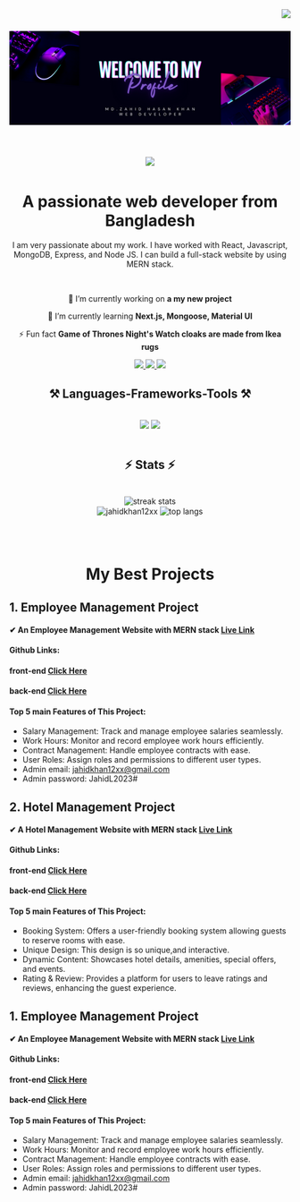
<img align="right" src="https://visitor-badge.laobi.icu/badge?page_id=page.id=jahidkhan12xx.jahidkhan12xx" />


<h1 align="center">
    <img style = "width:100vw" src="https://raw.githubusercontent.com/jahidkhan12xx/jahidkhan12xx/main/welcome%20to%20MY.png" />
</h1>
<h1 align="center">
    <img style = "width:100vw" src="https://readme-typing-svg.herokuapp.com/?font=Righteous&size=35&center=true&vCenter=true&width=500&height=70&duration=4000&lines=Hi+There!+👋;+I'm+Zahid+Khan!;" />
</h1>

<h1 align="center"> A passionate web developer from Bangladesh </h1>
<div align="center">
        
 I am very passionate about my work. I have worked with React, Javascript, MongoDB, Express, and Node JS. I can build a full-stack website by using MERN stack.
</div>



<div align="center">

    
<br/>
    


    
 🔭 I’m currently working on **a my new project**
 
 🌱 I’m currently learning **Next.js, Mongoose, Material UI**

⚡ Fun fact **Game of Thrones Night's Watch cloaks are made from Ikea rugs**

 
  <a href="mailto:jahidkhan12xx@gmail.com">
    <img src="https://img.shields.io/badge/Gmail-333333?style=for-the-badge&logo=gmail&logoColor=red" />
  </a>
  <a href="https://www.linkedin.com/in/md-zahid-hasan-khan-8a38711a6" target="_blank">
    <img src="https://img.shields.io/badge/LinkedIn-0077B5?style=for-the-badge&logo=linkedin&logoColor=white" target="_blank" />
  </a>
  <a href="https://github.com/jahidkhan12xx" target="_blank">
     <img src="https://img.shields.io/badge/Portfolio-FF5722?style=for-the-badge&logo=todoist&logoColor=white" target="_blank" /> <!-- sqlite, safari, google-chrome are other good icon options -->
  </a>
</div>


 
<h2 align="center">⚒️ Languages-Frameworks-Tools ⚒️</h2>
<br/>
<div align="center">
    <img src="https://skillicons.dev/icons?i=react,bootstrap,mui,html,css,vscode,github,figma,tailwind,git" />
    <img src="https://skillicons.dev/icons?i=nodejs,javascript,express,firebase,mongodb" /><br>
</div>

<br/>






<h2 align="center">⚡ Stats ⚡</h2>
<br>
<div align=center>
  <img width="50%" align="center" src="https://github-readme-streak-stats-salesp07.vercel.app/?user=jahidkhan12xx&count_private=true&theme=react&border_radius=10" alt="streak stats"/><br/>
    <img width="50%" align="center" src="https://github-readme-stats.vercel.app/api?username=jahidkhan12xx&show_icons=true&locale=en" alt="jahidkhan12xx" />
  <img width="50%" align="center" src="https://github-readme-stats-salesp07.vercel.app/api/top-langs/?username=jahidkhan12xx&hide=HTML&langs_count=8&layout=compact&theme=react&border_radius=10&size_weight=0.5&count_weight=0.5&exclude_repo=github-readme-stats" alt="top langs" />
</div>

<br/><br/>





<div align=center>
    
# My Best Projects

<div align=left>
    
    
    
## 1. Employee Management Project

#### ✔ An Employee Management Website with MERN stack [Live Link](https://programming-booth.web.app/)
**Github Links:**
#### front-end [Click Here](https://github.com/jahidkhan12xx/Employee-Management-Project-Client.git)
#### back-end [Click Here](https://github.com/jahidkhan12xx/Employee-Management-Project-Server.git)
#### Top 5 main Features of This Project:
- Salary Management: Track and manage employee salaries seamlessly.
- Work Hours: Monitor and record employee work hours efficiently.
- Contract Management: Handle employee contracts with ease.
- User Roles: Assign roles and permissions to different user types.
- Admin email: jahidkhan12xx@gmail.com
- Admin password: JahidL2023#



## 2. Hotel Management Project

#### ✔ A Hotel Management Website with MERN stack [Live Link](https://assignment-11-7ddcc.web.app/)
**Github Links:**
#### front-end [Click Here](https://github.com/jahidkhan12xx/roombooking.git)
#### back-end [Click Here](https://github.com/jahidkhan12xx/roombooking-server.git)
#### Top 5 main Features of This Project:
- Booking System: Offers a user-friendly booking system allowing guests to reserve rooms with ease.
- Unique Design: This design is so unique,and interactive.
- Dynamic Content: Showcases hotel details, amenities, special offers, and events.
- Rating & Review: Provides a platform for users to leave ratings and reviews, enhancing the guest experience.




## 1. Employee Management Project

#### ✔ An Employee Management Website with MERN stack [Live Link](https://programming-booth.web.app/)
**Github Links:**
#### front-end [Click Here](https://github.com/jahidkhan12xx/Employee-Management-Project-Client.git)
#### back-end [Click Here](https://github.com/jahidkhan12xx/Employee-Management-Project-Server.git)
#### Top 5 main Features of This Project:
- Salary Management: Track and manage employee salaries seamlessly.
- Work Hours: Monitor and record employee work hours efficiently.
- Contract Management: Handle employee contracts with ease.
- User Roles: Assign roles and permissions to different user types.
- Admin email: jahidkhan12xx@gmail.com
- Admin password: JahidL2023#
</div>


</div>



